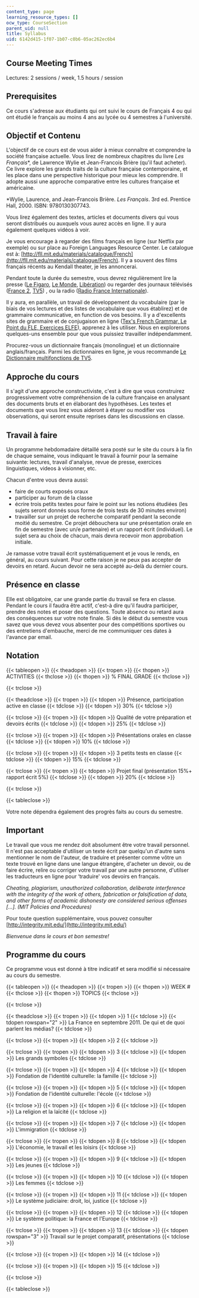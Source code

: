 ```yaml
---
content_type: page
learning_resource_types: []
ocw_type: CourseSection
parent_uid: null
title: Syllabus
uid: 6142d415-1f07-1b07-c0b6-05ac262ec6b4
---
```


Course Meeting Times
--------------------

Lectures: 2 sessions / week, 1.5 hours / session

Prerequisites
-------------

Ce cours s'adresse aux étudiants qui ont suivi le cours de Français 4 ou qui ont étudié le français au moins 4 ans au lycée ou 4 semestres à l'université.

Objectif et Contenu
-------------------

L'objectif de ce cours est de vous aider à mieux connaître et comprendre la société française actuelle. Vous lirez de nombreux chapitres du livre _Les Français_\*, de Lawrence Wylie et Jean-Francois Brière (qu'il faut acheter). Ce livre explore les grands traits de la culture française contemporaine, et les place dans une perspective historique pour mieux les comprendre. Il adopte aussi une approche comparative entre les cultures française et américaine.

\*Wylie, Laurence, and Jean-Francois Brière. _Les Français_. 3rd ed. Prentice Hall, 2000. ISBN: 9780130307743.

Vous lirez également des textes, articles et documents divers qui vous seront distribués ou auxquels vous aurez accès en ligne. Il y aura également quelques vidéos à voir.

Je vous encourage à regarder des films français en ligne (sur Netflix par exemple) ou sur place au Foreign Languages Resource Center. Le catalogue est à: [http://fll.mit.edu/materials/catalogue/French](http://fll.mit.edu/materials/catalogue/French). Il y a souvent des films français récents au Kendall theater, je les annoncerai.

Pendant toute la durée du semestre, vous devrez régulièrement lire la presse ([Le Figaro](http://www.lefigaro.fr/), [Le Monde](http://www.lemonde.fr/), [Libération](http://www.liberation.fr/)) ou regarder des journaux télévisés ([France 2](http://france2.fr/), [TV5](http://www.tv5.org/)) , ou la radio ([Radio France Internationale](http://www.rfi.fr/)).

Il y aura, en parallèle, un travail de développement du vocabulaire (par le biais de vos lectures et des listes de vocabulaire que vous établirez) et de grammaire communicative, en function de vos besoins. Il y a d'excellents sites de grammaire et de conjugaison en ligne ([Tex's French Grammar, Le Point du FLE, Exercices ELFE](http://www.laits.utexas.edu/tex/gr/index.html)), apprenez à les utiliser. Nous en explorerons quelques-uns ensemble pour que vous puissiez travailler indépendamment.

Procurez-vous un dictionnaire français (monolingue) et un dictionnaire anglais/français. Parmi les dictionnaires en ligne, je vous recommande [Le Dictionnaire multifonctions de TV5](http://dictionnaire.tv5.org/).

Approche du cours
-----------------

Il s'agit d'une approche constructiviste, c'est à dire que vous construirez progressivement votre compréhension de la culture française en analysant des documents bruts et en élaborant des hypothèses. Les textes et documents que vous lirez vous aideront à étayer ou modifier vos observations, qui seront ensuite reprises dans les discussions en classe.

Travail à faire
---------------

Un programme hebdomadaire détaillé sera posté sur le site du cours à la fin de chaque semaine, vous indiquant le travail à fournir pour la semaine suivante: lectures, travail d'analyse, revue de presse, exercices linguistiques, videos à visionner, etc.

Chacun d'entre vous devra aussi:

*   faire de courts exposés oraux
*   participer au forum de la classe
*   écrire trois petits textes pour faire le point sur les notions étudiées (les sujets seront donnés sous forme de trois tests de 30 minutes environ)
*   travailler sur un projet de recherche comparatif pendant la seconde moitié du semestre. Ce projet débouchera sur une présentation orale en fin de semestre (avec un/e partenaire) et un rapport écrit (individuel). Le sujet sera au choix de chacun, mais devra recevoir mon approbation initiale.

Je ramasse votre travail écrit systématiquement et je vous le rends, en général, au cours suivant. Pour cette raison je ne peux pas accepter de devoirs en retard. Aucun devoir ne sera accepté au-delà du dernier cours.

Présence en classe
------------------

Elle est obligatoire, car une grande partie du travail se fera en classe. Pendant le cours il faudra être actif, c'est-à dire qu'il faudra participer, prendre des notes et poser des questions. Toute absence ou retard aura des conséquences sur votre note finale. Si dès le début du semestre vous savez que vous devez vous absenter pour des compétitions sportives ou des entretiens d'embauche, merci de me communiquer ces dates à l'avance par email.

Notation
--------

{{< tableopen >}}
{{< theadopen >}}
{{< tropen >}}
{{< thopen >}}
ACTIVITIES
{{< thclose >}}
{{< thopen >}}
% FINAL GRADE
{{< thclose >}}

{{< trclose >}}

{{< theadclose >}}
{{< tropen >}}
{{< tdopen >}}
Présence, participation active en classe
{{< tdclose >}}
{{< tdopen >}}
30%
{{< tdclose >}}

{{< trclose >}}
{{< tropen >}}
{{< tdopen >}}
Qualité de votre préparation et devoirs écrits
{{< tdclose >}}
{{< tdopen >}}
25%
{{< tdclose >}}

{{< trclose >}}
{{< tropen >}}
{{< tdopen >}}
Présentations orales en classe
{{< tdclose >}}
{{< tdopen >}}
10%
{{< tdclose >}}

{{< trclose >}}
{{< tropen >}}
{{< tdopen >}}
3 petits tests en classe
{{< tdclose >}}
{{< tdopen >}}
15%
{{< tdclose >}}

{{< trclose >}}
{{< tropen >}}
{{< tdopen >}}
Projet final (présentation 15%+ rapport écrit 5%)
{{< tdclose >}}
{{< tdopen >}}
20%
{{< tdclose >}}

{{< trclose >}}

{{< tableclose >}}

Votre note dépendra également des progrès faits au cours du semestre.

Important
---------

Le travail que vous me rendez doit absolument être votre travail personnel. Il n'est pas acceptable d'utiliser un texte écrit par quelqu'un d'autre sans mentionner le nom de l'auteur, de traduire et présenter comme vôtre un texte trouvé en ligne dans une langue étrangère, d'acheter un devoir, ou de faire écrire, relire ou corriger votre travail par une autre personne, d'utilser les traducteurs en ligne pour ‘traduire' vos devoirs en français.

_Cheating, plagiarism, unauthorized collaboration, deliberate interference with the integrity of the work of others, fabrication or falsification of data, and other forms of academic dishonesty are considered serious offenses \[…\]. (MIT Policies and Procedures)_

Pour toute question supplémentaire, vous pouvez consulter [http://integrity.mit.edu/](http://integrity.mit.edu/)

_Bienvenue dans le cours et bon semestre!_

Programme du cours
------------------

Ce programme vous est donné à titre indicatif et sera modifié si nécessaire au cours du semestre.

{{< tableopen >}}
{{< theadopen >}}
{{< tropen >}}
{{< thopen >}}
WEEK #
{{< thclose >}}
{{< thopen >}}
TOPICS
{{< thclose >}}

{{< trclose >}}

{{< theadclose >}}
{{< tropen >}}
{{< tdopen >}}
1
{{< tdclose >}}
{{< tdopen rowspan="2" >}}
La France en septembre 2011. De qui et de quoi parlent les médias?
{{< tdclose >}}

{{< trclose >}}
{{< tropen >}}
{{< tdopen >}}
2
{{< tdclose >}}

{{< trclose >}}
{{< tropen >}}
{{< tdopen >}}
3
{{< tdclose >}}
{{< tdopen >}}
Les grands symboles
{{< tdclose >}}

{{< trclose >}}
{{< tropen >}}
{{< tdopen >}}
4
{{< tdclose >}}
{{< tdopen >}}
Fondation de l'identité culturelle: la famille
{{< tdclose >}}

{{< trclose >}}
{{< tropen >}}
{{< tdopen >}}
5
{{< tdclose >}}
{{< tdopen >}}
Fondation de l'identité culturelle: l'école
{{< tdclose >}}

{{< trclose >}}
{{< tropen >}}
{{< tdopen >}}
6
{{< tdclose >}}
{{< tdopen >}}
La religion et la laïcité
{{< tdclose >}}

{{< trclose >}}
{{< tropen >}}
{{< tdopen >}}
7
{{< tdclose >}}
{{< tdopen >}}
L'immigration
{{< tdclose >}}

{{< trclose >}}
{{< tropen >}}
{{< tdopen >}}
8
{{< tdclose >}}
{{< tdopen >}}
L'économie, le travail et les loisirs
{{< tdclose >}}

{{< trclose >}}
{{< tropen >}}
{{< tdopen >}}
9
{{< tdclose >}}
{{< tdopen >}}
Les jeunes
{{< tdclose >}}

{{< trclose >}}
{{< tropen >}}
{{< tdopen >}}
10
{{< tdclose >}}
{{< tdopen >}}
Les femmes
{{< tdclose >}}

{{< trclose >}}
{{< tropen >}}
{{< tdopen >}}
11
{{< tdclose >}}
{{< tdopen >}}
Le système judiciaire: droit, loi, justice
{{< tdclose >}}

{{< trclose >}}
{{< tropen >}}
{{< tdopen >}}
12
{{< tdclose >}}
{{< tdopen >}}
Le système politique: la France et l'Europe
{{< tdclose >}}

{{< trclose >}}
{{< tropen >}}
{{< tdopen >}}
13
{{< tdclose >}}
{{< tdopen rowspan="3" >}}
Travail sur le projet comparatif, présentations
{{< tdclose >}}

{{< trclose >}}
{{< tropen >}}
{{< tdopen >}}
14
{{< tdclose >}}

{{< trclose >}}
{{< tropen >}}
{{< tdopen >}}
15
{{< tdclose >}}

{{< trclose >}}

{{< tableclose >}}